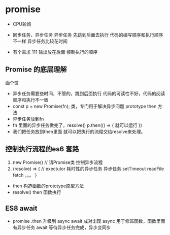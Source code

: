 # promise

- CPU轮询
- 同步任务，异步任务 
  异步任务 
  先跳到后面去执行
  代码的编写顺序和执行顺序不一样
  异步任务比较花时间

- 有个需求 
  111 输出放在后面
  控制执行的顺序 
  
## Promise 的底层理解
画个饼 
- 异步任务需要些时间，不管的，跳到后面执行
 代码的可读性不好，代码的阅读顺序和执行不一致
- const p = new Promise(fn);
  类，专门用于解决异步问题 
  prototype then 方法
- 异步任务放到fn
- fn 里面的异步任务做完了，resolve() p.then(() => {
    就可以运行
})
- 我们把任务放到then里面 就可以把执行的流程交给resolve来处理。

## **控制执行流程**的es6 套路
  1. new Promise() // 请Promise类 控制异步流程
  2. (resolve) => { // exectutor 耗时性的异步任务
  异步任务 setTimeout readFile fetch 。。。
  }
  - then 构造函数的prototype原型方法
  - resolve() then 函数执行

## ES8 await 
- promise .then 升级到 async await  成对出现
  async 用于修饰函数，函数里面有异步任务
  await 等待异步任务完成，异步变同步
  